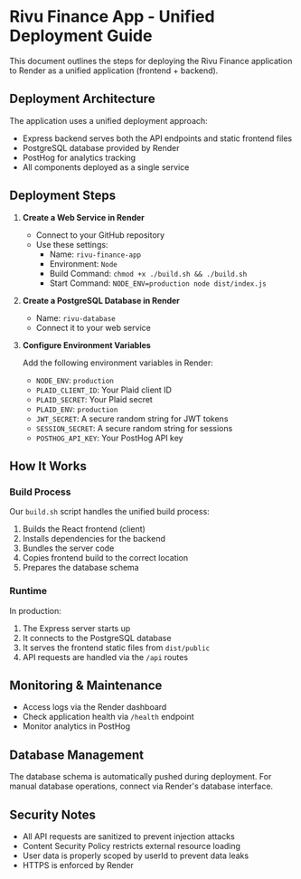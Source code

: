 # Rivu Finance App - Unified Deployment Guide

This document outlines the steps for deploying the Rivu Finance application to Render as a unified application (frontend + backend).

## Deployment Architecture

The application uses a unified deployment approach:
- Express backend serves both the API endpoints and static frontend files
- PostgreSQL database provided by Render
- PostHog for analytics tracking
- All components deployed as a single service

## Deployment Steps

1. **Create a Web Service in Render**
   - Connect to your GitHub repository
   - Use these settings:
     - Name: `rivu-finance-app`
     - Environment: `Node`
     - Build Command: `chmod +x ./build.sh && ./build.sh`
     - Start Command: `NODE_ENV=production node dist/index.js`

2. **Create a PostgreSQL Database in Render**
   - Name: `rivu-database`
   - Connect it to your web service

3. **Configure Environment Variables**
   
   Add the following environment variables in Render:
   - `NODE_ENV`: `production`
   - `PLAID_CLIENT_ID`: Your Plaid client ID
   - `PLAID_SECRET`: Your Plaid secret
   - `PLAID_ENV`: `production`
   - `JWT_SECRET`: A secure random string for JWT tokens
   - `SESSION_SECRET`: A secure random string for sessions
   - `POSTHOG_API_KEY`: Your PostHog API key

## How It Works

### Build Process
Our `build.sh` script handles the unified build process:
1. Builds the React frontend (client)
2. Installs dependencies for the backend
3. Bundles the server code
4. Copies frontend build to the correct location
5. Prepares the database schema

### Runtime
In production:
1. The Express server starts up
2. It connects to the PostgreSQL database
3. It serves the frontend static files from `dist/public`
4. API requests are handled via the `/api` routes

## Monitoring & Maintenance

- Access logs via the Render dashboard
- Check application health via `/health` endpoint
- Monitor analytics in PostHog

## Database Management

The database schema is automatically pushed during deployment.
For manual database operations, connect via Render's database interface.

## Security Notes

- All API requests are sanitized to prevent injection attacks
- Content Security Policy restricts external resource loading
- User data is properly scoped by userId to prevent data leaks
- HTTPS is enforced by Render